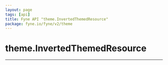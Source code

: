 ```yaml
---
layout: page
tags: [api]
title: Fyne API "theme.InvertedThemedResource"
package: fyne.io/fyne/v2/theme
---
```


# theme.InvertedThemedResource
---
